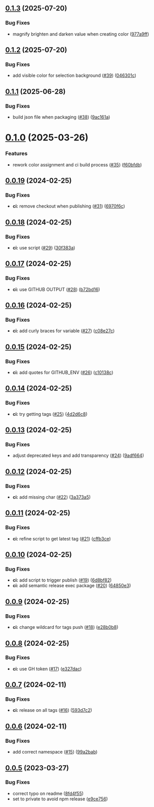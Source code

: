 ## [0.1.3](https://github.com/ptrptrd/dark-petrol-vscode/compare/0.1.2...0.1.3) (2025-07-20)


### Bug Fixes

* magnify brighten and darken value when creating color ([977a9ff](https://github.com/ptrptrd/dark-petrol-vscode/commit/977a9ff3401c27f370f76c8d3e29737449df0638))

## [0.1.2](https://github.com/ptrptrd/dark-petrol-vscode/compare/0.1.1...0.1.2) (2025-07-20)


### Bug Fixes

* add visible color for selection background ([#39](https://github.com/ptrptrd/dark-petrol-vscode/issues/39)) ([046301c](https://github.com/ptrptrd/dark-petrol-vscode/commit/046301ce881ed58f34e92675ce2bde7ee65c1e37))

## [0.1.1](https://github.com/ptrptrd/dark-petrol-vscode/compare/0.1.0...0.1.1) (2025-06-28)


### Bug Fixes

* build json file when packaging ([#38](https://github.com/ptrptrd/dark-petrol-vscode/issues/38)) ([9ac161a](https://github.com/ptrptrd/dark-petrol-vscode/commit/9ac161aa17fbae744ea99b2dc3d1e91d58fb5c9a))

# [0.1.0](https://github.com/ptrptrd/dark-petrol-vscode/compare/0.0.19...0.1.0) (2025-03-26)


### Features

* rework color assignment and ci build process ([#35](https://github.com/ptrptrd/dark-petrol-vscode/issues/35)) ([f60bfdb](https://github.com/ptrptrd/dark-petrol-vscode/commit/f60bfdbc3ecb33ee84860f9f250e5d6146bad970))

## [0.0.19](https://github.com/ptrptrd/dark-petrol-vscode/compare/0.0.18...0.0.19) (2024-02-25)


### Bug Fixes

* **ci:** remove checkout when publishing ([#31](https://github.com/ptrptrd/dark-petrol-vscode/issues/31)) ([6970f6c](https://github.com/ptrptrd/dark-petrol-vscode/commit/6970f6c7c046811517e2be0b155ed43a188fb562))

## [0.0.18](https://github.com/ptrptrd/dark-petrol-vscode/compare/0.0.17...0.0.18) (2024-02-25)


### Bug Fixes

* **ci:** use script ([#29](https://github.com/ptrptrd/dark-petrol-vscode/issues/29)) ([30f383a](https://github.com/ptrptrd/dark-petrol-vscode/commit/30f383aa4cff1d42fe6e6613982bad1f3f153cab))

## [0.0.17](https://github.com/ptrptrd/dark-petrol-vscode/compare/0.0.16...0.0.17) (2024-02-25)


### Bug Fixes

* **ci:** use GITHUB OUTPUT ([#28](https://github.com/ptrptrd/dark-petrol-vscode/issues/28)) ([b72bd16](https://github.com/ptrptrd/dark-petrol-vscode/commit/b72bd167cf216b7aa5cfc1f827ec81f3fe2217d9))

## [0.0.16](https://github.com/ptrptrd/dark-petrol-vscode/compare/0.0.15...0.0.16) (2024-02-25)


### Bug Fixes

* **ci:** add curly braces for variable ([#27](https://github.com/ptrptrd/dark-petrol-vscode/issues/27)) ([c08e27c](https://github.com/ptrptrd/dark-petrol-vscode/commit/c08e27c2242196d8ecd3bd58cb104ff247170ffc))

## [0.0.15](https://github.com/ptrptrd/dark-petrol-vscode/compare/0.0.14...0.0.15) (2024-02-25)


### Bug Fixes

* **ci:** add quotes for GITHUB_ENV ([#26](https://github.com/ptrptrd/dark-petrol-vscode/issues/26)) ([c10138c](https://github.com/ptrptrd/dark-petrol-vscode/commit/c10138cde83994d40ecd40d7cd398ff5010cd4c3))

## [0.0.14](https://github.com/ptrptrd/dark-petrol-vscode/compare/0.0.13...0.0.14) (2024-02-25)


### Bug Fixes

* **ci:** try getting tags ([#25](https://github.com/ptrptrd/dark-petrol-vscode/issues/25)) ([4d2d6c8](https://github.com/ptrptrd/dark-petrol-vscode/commit/4d2d6c869ced2137a4d703bce040903a545c5ffa))

## [0.0.13](https://github.com/ptrptrd/dark-petrol-vscode/compare/0.0.12...0.0.13) (2024-02-25)


### Bug Fixes

* adjust deprecated keys and add transparency ([#24](https://github.com/ptrptrd/dark-petrol-vscode/issues/24)) ([9adf664](https://github.com/ptrptrd/dark-petrol-vscode/commit/9adf664be7f04d827647d173c9147e6a2d76e547))

## [0.0.12](https://github.com/ptrptrd/dark-petrol-vscode/compare/0.0.11...0.0.12) (2024-02-25)


### Bug Fixes

* **ci:** add missing char ([#22](https://github.com/ptrptrd/dark-petrol-vscode/issues/22)) ([3a373a5](https://github.com/ptrptrd/dark-petrol-vscode/commit/3a373a5d8525a128925ccc68cca2515f8040ba29))

## [0.0.11](https://github.com/ptrptrd/dark-petrol-vscode/compare/0.0.10...0.0.11) (2024-02-25)


### Bug Fixes

* **ci:** refine script to get latest tag ([#21](https://github.com/ptrptrd/dark-petrol-vscode/issues/21)) ([cffb3ce](https://github.com/ptrptrd/dark-petrol-vscode/commit/cffb3cef5d2c4de629aaed5d08c4b5eb82d9dcb9))

## [0.0.10](https://github.com/ptrptrd/dark-petrol-vscode/compare/0.0.9...0.0.10) (2024-02-25)


### Bug Fixes

* **ci:** add script to trigger publish ([#19](https://github.com/ptrptrd/dark-petrol-vscode/issues/19)) ([6d8bf82](https://github.com/ptrptrd/dark-petrol-vscode/commit/6d8bf82ea2e1461e729ef01bd8354bc2e62f6cf8))
* **ci:** add semantic release exec package ([#20](https://github.com/ptrptrd/dark-petrol-vscode/issues/20)) ([64850e3](https://github.com/ptrptrd/dark-petrol-vscode/commit/64850e362d34fccec4aa260f88bf416c93ddbf3a))

## [0.0.9](https://github.com/ptrptrd/dark-petrol-vscode/compare/0.0.8...0.0.9) (2024-02-25)


### Bug Fixes

* **ci:** change wildcard for tags push  ([#18](https://github.com/ptrptrd/dark-petrol-vscode/issues/18)) ([e28b0b8](https://github.com/ptrptrd/dark-petrol-vscode/commit/e28b0b8f722405cee65c38c97a5f3ab7ec0a74bd))

## [0.0.8](https://github.com/ptrptrd/dark-petrol-vscode/compare/0.0.7...0.0.8) (2024-02-25)


### Bug Fixes

* **ci:** use GH token ([#17](https://github.com/ptrptrd/dark-petrol-vscode/issues/17)) ([e327dac](https://github.com/ptrptrd/dark-petrol-vscode/commit/e327dac4593455589b07be7e7cb0dbd9ef94f118))

## [0.0.7](https://github.com/ptrptrd/dark-petrol-vscode/compare/0.0.6...0.0.7) (2024-02-11)


### Bug Fixes

* **ci:** release on all tags ([#16](https://github.com/ptrptrd/dark-petrol-vscode/issues/16)) ([593d7c2](https://github.com/ptrptrd/dark-petrol-vscode/commit/593d7c264b853c67a742df06dfb8a2ec0e23ea05))

## [0.0.6](https://github.com/ptrptrd/dark-petrol-vscode/compare/0.0.5...0.0.6) (2024-02-11)


### Bug Fixes

* add correct namespace ([#15](https://github.com/ptrptrd/dark-petrol-vscode/issues/15)) ([99a2bab](https://github.com/ptrptrd/dark-petrol-vscode/commit/99a2babf919bf1b08680cca874edc5f4c00ce18e))

## [0.0.5](https://github.com/pp7rd/dark-petrol-vscode/compare/0.0.4...0.0.5) (2023-03-27)


### Bug Fixes

* correct typo on readme ([8fd4f55](https://github.com/pp7rd/dark-petrol-vscode/commit/8fd4f55a96cb155ae371c5b2e94203a8bcc998da))
* set to private to avoid npm release ([e9ce756](https://github.com/pp7rd/dark-petrol-vscode/commit/e9ce7562735d6c09a3e89711c6575c7efee3d3f2))
